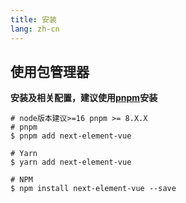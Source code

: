 ```yaml
---
title: 安装
lang: zh-cn
---
```


## 使用包管理器
**安装及相关配置，建议使用[pnpm](https://www.pnpm.cn/)安装**

```shell
# node版本建议>=16 pnpm >= 8.X.X
# pnpm
$ pnpm add next-element-vue

# Yarn
$ yarn add next-element-vue

# NPM
$ npm install next-element-vue --save
```

<!-- ::: code-group

```sh [pnpm]
$ pnpm add next-element-vue
```

```sh [npm]
$ npm install next-element-vue --save
```

```sh [yarn]
$ yarn add next-element-vue
```

```sh [bun]
$ bun add next-element-vue -D
```

::: -->